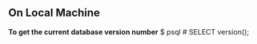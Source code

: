 <h2>On Local Machine</h2>
<b>To get the current database version number</b>   
$ psql   
# SELECT version();  
